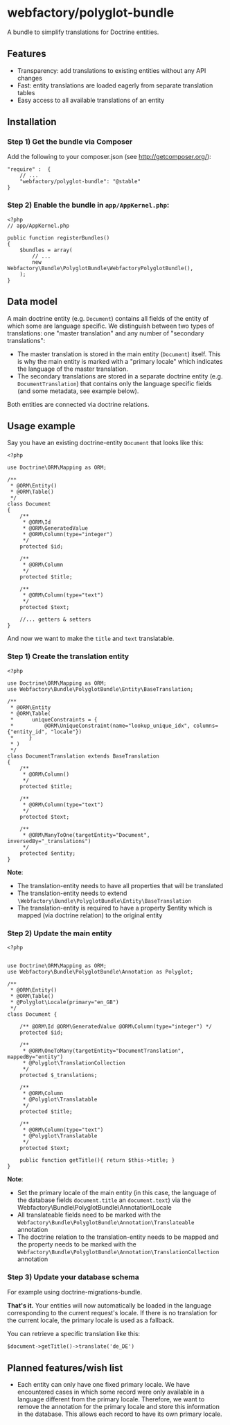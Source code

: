 webfactory/polyglot-bundle
==========================

A bundle to simplify translations for Doctrine entities.

Features
--------
* Transparency: add translations to existing entities without any API changes
* Fast: entity translations are loaded eagerly from separate translation tables
* Easy access to all available translations of an entity


Installation
------------

### Step 1) Get the bundle via Composer
Add the following to your composer.json (see http://getcomposer.org/):

    "require" :  {
        // ...
        "webfactory/polyglot-bundle": "@stable"
    }

### Step 2) Enable the bundle in `app/AppKernel.php`:

	<?php
	// app/AppKernel.php
	
	public function registerBundles()
	{
	    $bundles = array(
	        // ...
	        new Webfactory\Bundle\PolyglotBundle\WebfactoryPolyglotBundle(),
	    );
	}


Data model
----------

A main doctrine entity (e.g. `Document`) contains all fields of the entity of which some are language specific. We
distinguish between two types of translations: one "master translation" and any number of "secondary translations":

* The master translation is stored in the main entity (`Document`) itself. This is why the main entity is marked with a
"primary locale" which indicates the language of the master translation.
* The secondary translations are stored in a separate doctrine entity (e.g. `DocumentTranslation`) that contains only
the language specific fields (and some metadata, see example below).

Both entities are connected via doctrine relations.


Usage example
-------------

Say you have an existing doctrine-entity `Document` that looks like this:

	<?php
	
	use Doctrine\ORM\Mapping as ORM;
	
	/**
	 * @ORM\Entity()
	 * @ORM\Table()
	 */
	class Document
	{
	    /**
	     * @ORM\Id
	     * @ORM\GeneratedValue
	     * @ORM\Column(type="integer")
	     */
	    protected $id;
	
	    /**
	     * @ORM\Column
	     */
	    protected $title;
	
	    /**
	     * @ORM\Column(type="text")
	     */
	    protected $text;
	    
	    //... getters & setters
	}


And now we want to make the `title` and `text` translatable.

### Step 1) Create the translation entity

	<?php
		
	use Doctrine\ORM\Mapping as ORM;
	use Webfactory\Bundle\PolyglotBundle\Entity\BaseTranslation;
	
	/**
	 * @ORM\Entity
	 * @ORM\Table(
	 *      uniqueConstraints = {
	 *          @ORM\UniqueConstraint(name="lookup_unique_idx", columns={"entity_id", "locale"})
	 *     }
	 * )
	 */
	class DocumentTranslation extends BaseTranslation
	{
	    /**
	     * @ORM\Column()
	     */
	    protected $title;
	
	    /**
	     * @ORM\Column(type="text")
	     */
	    protected $text;
	
	    /**
	     * @ORM\ManyToOne(targetEntity="Document", inversedBy="_translations")
	     */
	    protected $entity;
	}


**Note**:

* The translation-entity needs to have all properties that will be translated
* The translation-entity needs to extend `\Webfactory\Bundle\PolyglotBundle\Entity\BaseTranslation`
* The translation-entity is required to have a property $entity which is mapped (via doctrine relation) to the original entity

### Step 2) Update the main entity

	<?php
	
	
	use Doctrine\ORM\Mapping as ORM;
	use Webfactory\Bundle\PolyglotBundle\Annotation as Polyglot;
	
	/**
	 * @ORM\Entity()
	 * @ORM\Table()
	 * @Polyglot\Locale(primary="en_GB")
	 */
	class Document {
	
	    /** @ORM\Id @ORM\GeneratedValue @ORM\Column(type="integer") */
	    protected $id;
	
	    /**
	     * @ORM\OneToMany(targetEntity="DocumentTranslation", mappedBy="entity")
	     * @Polyglot\TranslationCollection
	     */
	    protected $_translations;
	
	    /**
	     * @ORM\Column
	     * @Polyglot\Translatable
	     */
	    protected $title;
	
	    /** 
	     * @ORM\Column(type="text")
	     * @Polyglot\Translatable
	     */
	    protected $text;
	    
	    public function getTitle(){ return $this->title; }
	}

**Note**:

* Set the primary locale of the main entity (in this case, the language of the database fields `document.title` an `document.text`) via the Webfactory\Bundle\PolyglotBundle\Annotation\Locale
* All translateable fields need to be marked with the `Webfactory\Bundle\PolyglotBundle\Annotation\Translateable` annotation
* The doctrine relation to the translation-entity needs to be mapped and the property needs to be marked with the `Webfactory\Bundle\PolyglotBundle\Annotation\TranslationCollection` annotation

### Step 3) Update your database schema

For example using doctrine-migrations-bundle.


**That's it.**
Your entities will now automatically be loaded in the language corresponding to the current request's locale.
If there is no translation for the current locale, the primary locale is used as a fallback.

You can retrieve a specific translation like this:
	
	$document->getTitle()->translate('de_DE')


Planned features/wish list
--------------------------

* Each entity can only have one fixed primary locale. 
  We have encountered cases in which some record were only available in a language different from the primary locale.
  Therefore, we want to remove the annotation for the primary locale and store this information in the database. This allows each record to have its own primary locale.

